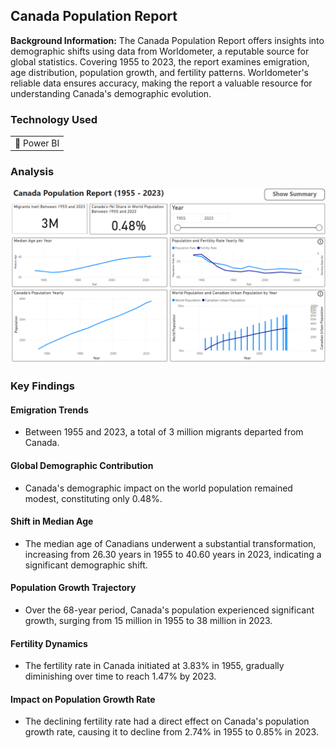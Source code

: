 ## Canada Population Report

**Background Information:** The Canada Population Report offers insights into demographic shifts using data from Worldometer, a reputable source for global statistics. Covering 1955 to 2023, the report examines emigration, age distribution, population growth, and fertility patterns. Worldometer's reliable data ensures accuracy, making the report a valuable resource for understanding Canada's demographic evolution.

### Technology Used

<table>
  <tr>
    <td>🔹 Power BI</td>
  </tr>
</table>

### Analysis

[![Canada Population Report Banner](/images/CA_Population_Report/Canada_Population_Banner.png?raw=true)](/images/CA_Population_Report/Canada_Population_Banner.png?raw=true)

### Key Findings

#### Emigration Trends

- Between 1955 and 2023, a total of 3 million migrants departed from Canada.

#### Global Demographic Contribution

- Canada's demographic impact on the world population remained modest, constituting only 0.48%.

#### Shift in Median Age

- The median age of Canadians underwent a substantial transformation, increasing from 26.30 years in 1955 to 40.60 years in 2023, indicating a significant demographic shift.

#### Population Growth Trajectory

- Over the 68-year period, Canada's population experienced significant growth, surging from 15 million in 1955 to 38 million in 2023.

#### Fertility Dynamics

- The fertility rate in Canada initiated at 3.83% in 1955, gradually diminishing over time to reach 1.47% by 2023.

#### Impact on Population Growth Rate

- The declining fertility rate had a direct effect on Canada's population growth rate, causing it to decline from 2.74% in 1955 to 0.85% in 2023.


